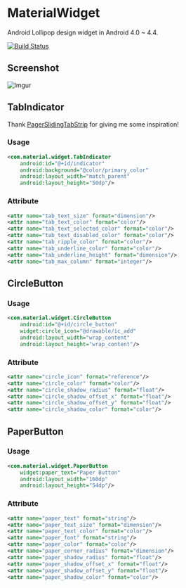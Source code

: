 MaterialWidget
==============

Android Lollipop design widget in Android 4.0 ~ 4.4.

[![Build Status](https://travis-ci.org/keithellis/MaterialWidget.svg?branch=master)](https://travis-ci.org/keithellis/MaterialWidget)

## Screenshot ##

![Imgur](http://i.imgur.com/4uT2SRw.png)

## TabIndicator ##
Thank [PagerSlidingTabStrip](https://github.com/astuetz/PagerSlidingTabStrip) for giving me some inspiration!

### Usage ###

```xml
<com.material.widget.TabIndicator
    android:id="@+id/indicator"
    android:background="@color/primary_color"
    android:layout_width="match_parent"
    android:layout_height="50dp"/>
```

### Attribute ###

```xml
<attr name="tab_text_size" format="dimension"/>
<attr name="tab_text_color" format="color"/>
<attr name="tab_text_selected_color" format="color"/>
<attr name="tab_text_disabled_color" format="color"/>
<attr name="tab_ripple_color" format="color"/>
<attr name="tab_underline_color" format="color"/>
<attr name="tab_underline_height" format="dimension"/>
<attr name="tab_max_column" format="integer"/>
```

## CircleButton ##

### Usage ###

```xml
<com.material.widget.CircleButton
    android:id="@+id/circle_button"
    widget:circle_icon="@drawable/ic_add"
    android:layout_width="wrap_content"
    android:layout_height="wrap_content"/>
```

### Attribute ###

```xml
<attr name="circle_icon" format="reference"/>
<attr name="circle_color" format="color"/>
<attr name="circle_shadow_radius" format="float"/>
<attr name="circle_shadow_offset_x" format="float"/>
<attr name="circle_shadow_offset_y" format="float"/>
<attr name="circle_shadow_color" format="color"/>
```

## PaperButton ##

### Usage ###

```xml
<com.material.widget.PaperButton
    widget:paper_text="Paper Button"
    android:layout_width="160dp"
    android:layout_height="54dp"/>
```

### Attribute ###
```xml
<attr name="paper_text" format="string"/>
<attr name="paper_text_size" format="dimension"/>
<attr name="paper_text_color" format="color"/>
<attr name="paper_font" format="string"/>
<attr name="paper_color" format="color"/>
<attr name="paper_corner_radius" format="dimension"/>
<attr name="paper_shadow_radius" format="float"/>
<attr name="paper_shadow_offset_x" format="float"/>
<attr name="paper_shadow_offset_y" format="float"/>
<attr name="paper_shadow_color" format="color"/>
```